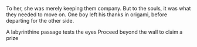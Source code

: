 <!-- title: Eldritch Horror Dungeon Hinkt -->

To her, she was merely keeping them company.
But to the souls, it was what they needed to move on.
One boy left his thanks in origami, before departing for the other side.

A labyrinthine
passage tests the eyes
Proceed beyond the wall to claim a prize
